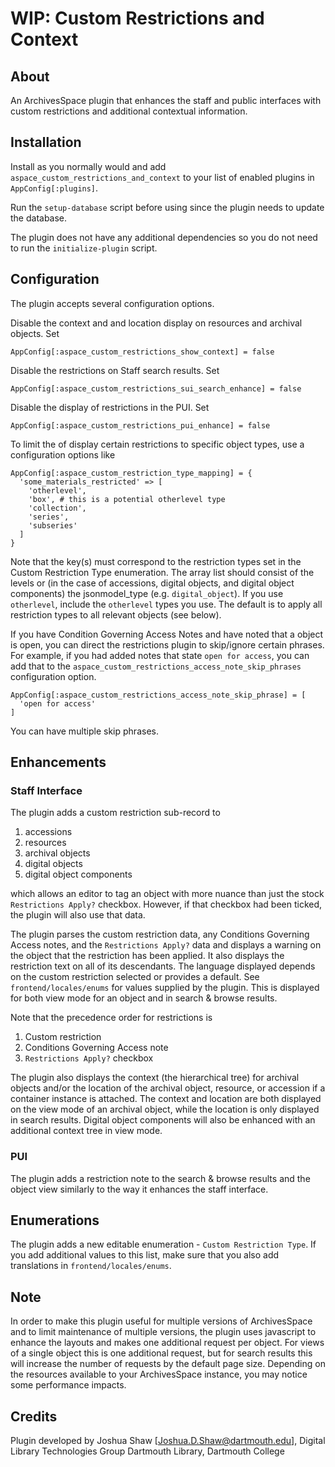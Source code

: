# WIP: Custom Restrictions and Context

## About

An ArchivesSpace plugin that enhances the staff and public interfaces with
custom restrictions and additional contextual information.

## Installation

Install as you normally would and add `aspace_custom_restrictions_and_context` to
your list of enabled plugins in `AppConfig[:plugins]`.

Run the `setup-database` script before using since the plugin needs to update the
database.

The plugin does not have any additional dependencies so you do not need to run
the `initialize-plugin` script.

## Configuration

The plugin accepts several configuration options. 

Disable the context and and location display on resources and archival objects. Set
```
AppConfig[:aspace_custom_restrictions_show_context] = false
```

Disable the restrictions on Staff search results. Set
```
AppConfig[:aspace_custom_restrictions_sui_search_enhance] = false
```

Disable the display of restrictions in the PUI. Set
```
AppConfig[:aspace_custom_restrictions_pui_enhance] = false
```

To limit the  of display certain restrictions to specific object types, use a configuration
options like
```
AppConfig[:aspace_custom_restriction_type_mapping] = {
  'some_materials_restricted' => [
    'otherlevel',
    'box', # this is a potential otherlevel type
    'collection',
    'series',
    'subseries'
  ]
}
```
Note that the key(s) must correspond to the restriction types set in the Custom Restriction Type
enumeration. The array list should consist of the levels or (in the case of accessions, 
digital objects, and digital object components) the jsonmodel_type (e.g. `digital_object`). 
If you use `otherlevel`, include the `otherlevel` types you use. The default is to apply all
restriction types to all relevant objects (see below).

If you have Condition Governing Access Notes and have noted that a object is open, you can
direct the restrictions plugin to skip/ignore certain phrases. For example, if you had added
notes that state `open for access`, you can add that to the 
`aspace_custom_restrictions_access_note_skip_phrases` configuration option.
```
AppConfig[:aspace_custom_restrictions_access_note_skip_phrase] = [
  'open for access'
]
```
You can have multiple skip phrases.

## Enhancements

### Staff Interface

The plugin adds a custom restriction sub-record to

1. accessions
1. resources
1. archival objects
1. digital objects
1. digital object components

which allows an editor to tag an object with more nuance than just the stock
`Restrictions Apply?` checkbox. However, if that checkbox had been ticked, the plugin
will also use that data.

The plugin parses the custom restriction data, any Conditions Governing Access notes,
and the `Restrictions Apply?` data and displays a warning on the object that the restriction
has been applied. It also displays the restriction text on all of its descendants. The
language displayed depends on the custom restriction selected or 
provides a default. See `frontend/locales/enums` for values supplied by the plugin. This is
displayed for both view mode for an object and in search & browse results.

Note that the precedence order for restrictions is

1. Custom restriction
1. Conditions Governing Access note
1. `Restrictions Apply?` checkbox

The plugin also displays the context (the hierarchical tree) for archival objects and/or the location
of the archival object, resource, or accession if a container instance is attached. The context and location
are both displayed on the view mode of an archival object, while the location is only displayed in search results.
Digital object components will also be enhanced with an additional context tree in view mode.

### PUI

The plugin adds a restriction note to the search & browse results and the object view similarly to the way it
enhances the staff interface.

## Enumerations

The plugin adds a new editable enumeration - `Custom Restriction Type`. If you add additional values to this
list, make sure that you also add translations in `frontend/locales/enums`.

## Note

In order to make this plugin useful for multiple versions of ArchivesSpace and to limit maintenance of
multiple versions, the plugin uses javascript to enhance the layouts and makes one additional request per object.
For views of a single object this is one additional request, but for search results this will increase the
number of requests by the default page size. Depending on the resources available to your ArchivesSpace instance,
you may notice some performance impacts.

## Credits

Plugin developed by Joshua Shaw [Joshua.D.Shaw@dartmouth.edu], Digital Library Technologies Group
Dartmouth Library, Dartmouth College
